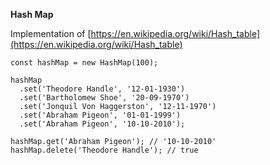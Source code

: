 **Hash Map**

Implementation of [https://en.wikipedia.org/wiki/Hash_table](https://en.wikipedia.org/wiki/Hash_table)

```
const hashMap = new HashMap(100);

hashMap
  .set('Theodore Handle', '12-01-1930')
  .set('Bartholomew Shoe', '20-09-1970')
  .set('Jonquil Von Haggerston', '12-11-1970')
  .set('Abraham Pigeon', '01-01-1999')
  .set('Abraham Pigeon', '10-10-2010');
  
hashMap.get('Abraham Pigeon'); // '10-10-2010'
hashMap.delete('Theodore Handle'); // true
```

